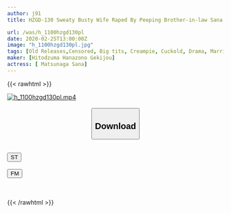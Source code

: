 ```yaml
---
author: j91
title: HZGD-130 Sweaty Busty Wife Raped By Peeping Brother-in-law Sana Matsunaga

url: /was/h_1100hzgd130pl
date: 2020-02-25T13:00:00Z
image: "h_1100hzgd130pl.jpg"
tags: [Old Releases,Censored, Big tits, Creampie, Cuckold, Drama, Married Woman, (tag-censored), Voyeur]
maker: [Hitodzuma Hanazono Gekijou]
actress: [ Matsunaga Sana]
---
```



{{< rawhtml >}}

<div class="video" data-videoid="Ldqp8jAlwGTRrMV">
    <a href="javascript:;">
        <img src="/was/h_1100hzgd130pl/h_1100hzgd130pl.jpg" width="WIDTH" height="HEIGHT" alt="h_1100hzgd130pl.mp4" loading="lazy">
    </a>
</div>

<script type="text/javascript" src="https://j91.asia/asset/on-demand-st.js"></script>

<br>
  <link rel="stylesheet" href="https://j91.asia/asset/bs5.css">
  
  <center>
  <button class="btn btn-primary" type="button" data-bs-toggle="collapse" data-bs-target=".multi-collapse" aria-expanded="false" aria-controls="multiCollapseExample1 multiCollapseExample2"><h2>Download</h2></button></center>
</p>
<div class="row">
  <div class="col">
    <div class="collapse multi-collapse" id="multiCollapseExample1">
      <div class="card card-body">
	      	      <br>
<div class="buttons">  
<a href="https://streamtape.to/v/Ldqp8jAlwGTRrMV" target="_blank"><button class="btn-hover color-3"><i class="fa fa-download"></i> ST</button></a></div>
    </div>
  </div>
</div>
  <div class="col">
    <div class="collapse multi-collapse" id="multiCollapseExample2">
      <div class="card card-body">
	      <br>
<div class="buttons">
    <a href="https://filemoon.sx/d/frrd235fo8nf" target="_blank"><button class="btn-hover color-8"><i class="fa fa-download"></i> FM</button></a></div>
<br><br>
      </div>
    </div>
  </div>
</div>

{{< /rawhtml >}}